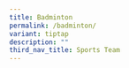 ```yaml
---
title: Badminton
permalink: /badminton/
variant: tiptap
description: ""
third_nav_title: Sports Team
---
```

